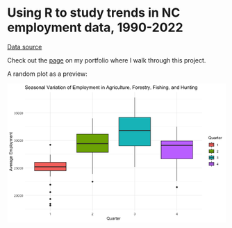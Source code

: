 # Using R to study trends in NC employment data, 1990-2022

[Data source](https://d4.nccommerce.com/)

Check out the [page](https://reedhodges.github.io/R-project/) on my portfolio where I walk through this project.

A random plot as a preview:

![seasonal-trends](https://raw.githubusercontent.com/reedhodges/reedhodges.github.io/main/images/R-seasonal-trends.png)

 
